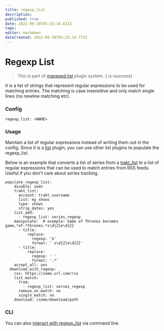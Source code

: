 ```yaml
---
title: regexp_list
description: 
published: true
date: 2022-09-18T05:25:34.631Z
tags: 
editor: markdown
dateCreated: 2022-09-18T05:25:14.773Z
---
```


# Regexp List
> This is part of [managed list](/Plugins/List) plugin system.
{.is-success}

It is a list of strings that represent regular expressions to be used for matching entries. The matching is case insensitive and only match single lines (no newline matching etc).

### Config
```
regexp_list: <NAME>
```

### Usage
Maintain a list of regular expressions instead of writing them out in the config. Since it is a [list](/Plugins/List) plugin, you can use other list plugins to populate the regexp_list.

Below is an example that converts a list of series from a [trakt_list](/Plugins/List/trakt_list) to a list of regular expressions that can be used to match entries from RSS feeds. Useful if you don't care about series tracking.

```
populate_regexp_list:
    disable: seen
    trakt_list:
      account: trakt_username
      list: my_shows
      type: shows
      strip_dates: yes
    list_add:
      - regexp_list: series_regexp
    manipulate:  # example: Game of Thrones becomes game.*of.*thrones.*s\d{2}e\d{2}
      - title:
          replace:
            regexp: '$'
            format: ' s\d{2}e\d{2}'
      - title:
          replace:
            regexp: ' '
            format: '.*'
    accept_all: yes
  download_with_regexp:
    rss: https://some.url.com/rss
    list_match:
      from:
        - regexp_list: series_regexp
      remove_on_match: no
      single_match: no
    download: /some/download/path
```
### CLI
You can also [interact with regexp_list](/CLI/regexp-list) via command line.